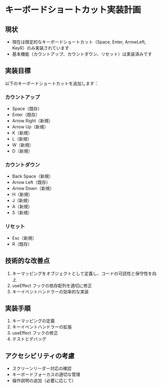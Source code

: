 # キーボードショートカット実装計画

## 現状

- 現在は限定的なキーボードショートカット（Space, Enter, ArrowLeft, KeyR）のみ実装されています
- 基本機能（カウントアップ、カウントダウン、リセット）は実装済みです

## 実装目標

以下のキーボードショートカットを追加します：

### カウントアップ

- Space（既存）
- Enter（既存）
- Arrow Right（新規）
- Arrow Up（新規）
- K（新規）
- L（新規）
- W（新規）
- D（新規）

### カウントダウン

- Back Space（新規）
- Arrow Left（既存）
- Arrow Down（新規）
- H（新規）
- J（新規）
- A（新規）
- S（新規）

### リセット

- Esc（新規）
- R（既存）

## 技術的な改善点

1. キーマッピングをオブジェクトとして定義し、コードの可読性と保守性を向上
2. useEffect フックの依存配列を適切に修正
3. キーイベントハンドラーの効率的な実装

## 実装手順

1. キーマッピングの定義
2. キーイベントハンドラーの拡張
3. useEffect フックの修正
4. テストとデバッグ

## アクセシビリティの考慮

- スクリーンリーダー対応の確認
- キーボードフォーカスの適切な管理
- 操作説明の追加（必要に応じて）
